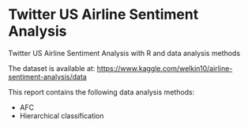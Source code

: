 # Twitter US Airline Sentiment Analysis
Twitter US Airline Sentiment Analysis with R and data analysis methods

The dataset is available at: https://www.kaggle.com/welkin10/airline-sentiment-analysis/data


This report contains the following data analysis methods:
- AFC
- Hierarchical classification
